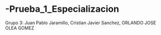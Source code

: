 # -Prueba_1_Especializacion
Grupo 3: Juan Pablo Jaramillo, Cristian Javier Sanchez, ORLANDO JOSE OLEA GOMEZ 
